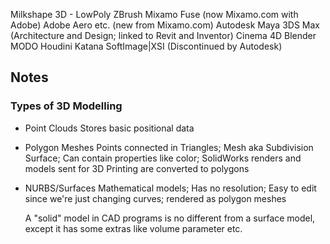 Milkshape 3D - LowPoly
ZBrush
Mixamo Fuse (now Mixamo.com with Adobe)
Adobe Aero etc. (new from Mixamo.com)
Autodesk Maya
3DS Max (Architecture and Design; linked to Revit and Inventor)
Cinema 4D
Blender
MODO
Houdini
Katana
SoftImage|XSI (Discontinued by Autodesk)

## Notes

### Types of 3D Modelling
- Point Clouds
   Stores basic positional data
- Polygon Meshes
   Points connected in Triangles; Mesh aka Subdivision Surface; Can contain properties like color; SolidWorks renders and models sent for 3D Printing are converted to polygons
- NURBS/Surfaces
   Mathematical models; Has no resolution; Easy to edit since we're just changing curves; rendered as polygon meshes
   
   A "solid" model in CAD programs is no different from a surface model, except it has some extras like volume parameter etc.